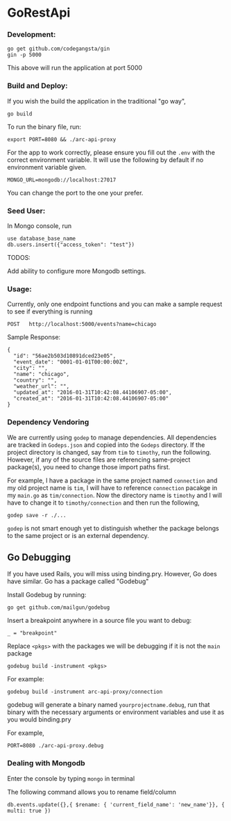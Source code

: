 # GoRestApi
	
### Development:

	go get github.com/codegangsta/gin
	gin -p 5000

This above will run the application at port 5000

### Build and Deploy:

If you wish the build the application in the traditional "go way",

	go build

To run the binary file, run:

	export PORT=8080 && ./arc-api-proxy

For the app to work correctly, please ensure you fill out the ``.env`` with the correct environment variable. It will use the following by default if no environment variable given.

	MONGO_URL=mongodb://localhost:27017

You can change the port to the one your prefer.

### Seed User:
In Mongo console, run
```
use database_base_name
db.users.insert({"access_token": "test"})
```


TODOS:

Add ability to configure more Mongodb settings.

### Usage:

Currently, only one endpoint functions and you can make a sample request to see if everything is running

	POST   http://localhost:5000/events?name=chicago

Sample Response:

	{
	  "id": "56ae2b503d10891dced23e05",
	  "event_date": "0001-01-01T00:00:00Z",
	  "city": "",
	  "name": "chicago",
	  "country": "",
	  "weather_url": "",
	  "updated_at": "2016-01-31T10:42:08.44106907-05:00",
	  "created_at": "2016-01-31T10:42:08.44106907-05:00"
	}

### Dependency Vendoring

We are currently using ``godep`` to manage dependencies. All dependencies are tracked in ``Godeps.json`` and copied into the ``Godeps`` directory. If the project directory is changed, say from ``tim`` to ``timothy``, run the following. However, if any of the source files are referencing same-project package(s), you need to change those import paths first.

For example, I have a package in the same project named ``connection`` and my old project name is ``tim``, I will have to reference ``connection`` pacakge in my ``main.go`` as ``tim/connection``. Now the directory name is ``timothy`` and I will have to change it to ``timothy/connection`` and then run the following,

	godep save -r ./...
		
``godep`` is not smart enough yet to distinguish whether the package belongs to the same project or is an external dependency.

Go Debugging
---

If you have used Rails, you will miss using binding.pry. However, Go does have similar. Go has a package called "Godebug"

Install Godebug by running:

	go get github.com/mailgun/godebug

Insert a breakpoint anywhere in a source file you want to debug:
	
	_ = "breakpoint"

Replace ``<pkgs>`` with the packages we will be debugging if it is not the ``main`` package

	godebug build -instrument <pkgs>

For example:
	
	godebug build -instrument arc-api-proxy/connection

godebug will generate a binary named ``yourprojectname.debug``, run that binary with the necessary arguments or environment variables and use it as you would binding.pry

For example,

	PORT=8080 ./arc-api-proxy.debug

### Dealing with Mongodb

Enter the console by typing ``mongo`` in terminal

The following command allows you to rename field/column

	db.events.update({},{ $rename: { 'current_field_name': 'new_name'}}, { multi: true })

